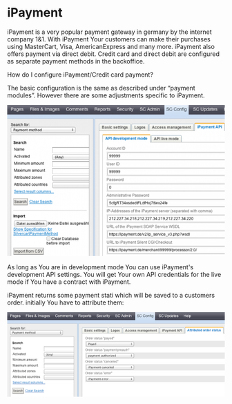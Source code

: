# iPayment

iPayment is a very popular payment gateway in germany by the internet company 1&1. With iPayment Your customers can make their purchases using MasterCart, Visa, AmericanExpress and many more. iPayment also offers payment via direct debit. Credit card and direct debit are configured as separate payment methods in the backoffice.

How do I configure iPayment/Credit card payment?

The basic configuration is the same as described under “payment modules”. However there are some adjustments specific to iPayment.

![](_images/configpaymentmethodipaymentapi_1-2.png)

As long as You are in development mode You can use iPayment's development API settings. You will get Your own API credentials for the live mode if You have a contract with iPayment.

iPayment returns some payment stati which will be saved to a customers order. initially You have to attribute them:

![](_images/configpaymentmethodipaymentattributedstatus_1-2.png)
